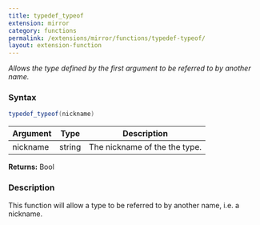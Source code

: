 ```yaml
---
title: typedef_typeof
extension: mirror
category: functions
permalink: /extensions/mirror/functions/typedef-typeof/
layout: extension-function
---
```


_Allows the type defined by the first argument to be referred to by another name._

### Syntax ###
```cs
typedef_typeof(nickname)
```

| Argument | Type | Description |
| --- | --- | --- |
| nickname | string | The nickname of the the type. |

**Returns:** Bool

### Description

This function will allow a type to be referred to by another name, i.e. a nickname. 

